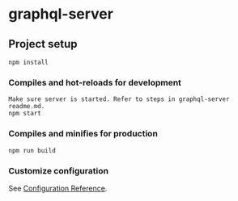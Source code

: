 # graphql-server

## Project setup

```
npm install
```

### Compiles and hot-reloads for development

```
Make sure server is started. Refer to steps in graphql-server readme.md.
npm start
```

### Compiles and minifies for production

```
npm run build
```

### Customize configuration

See [Configuration Reference](https://cli.vuejs.org/config/).
